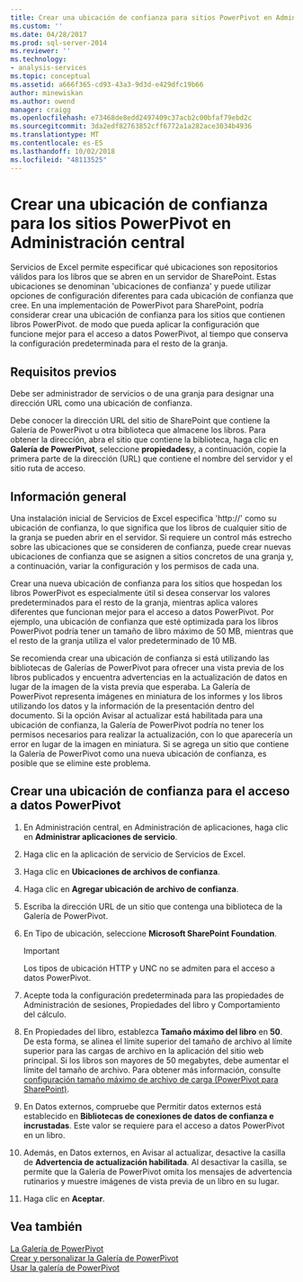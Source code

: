 ```yaml
---
title: Crear una ubicación de confianza para sitios PowerPivot en Administración Central | Microsoft Docs
ms.custom: ''
ms.date: 04/28/2017
ms.prod: sql-server-2014
ms.reviewer: ''
ms.technology:
- analysis-services
ms.topic: conceptual
ms.assetid: a666f365-cd93-43a3-9d3d-e429dfc19b66
author: minewiskan
ms.author: owend
manager: craigg
ms.openlocfilehash: e73468de8edd2497409c37acb2c00bfaf79ebd2c
ms.sourcegitcommit: 3da2edf82763852cff6772a1a282ace3034b4936
ms.translationtype: MT
ms.contentlocale: es-ES
ms.lasthandoff: 10/02/2018
ms.locfileid: "48113525"
---
```

# <a name="create-a-trusted-location-for-powerpivot-sites-in-central-administration"></a>Crear una ubicación de confianza para los sitios PowerPivot en Administración central
  Servicios de Excel permite especificar qué ubicaciones son repositorios válidos para los libros que se abren en un servidor de SharePoint. Estas ubicaciones se denominan 'ubicaciones de confianza' y puede utilizar opciones de configuración diferentes para cada ubicación de confianza que cree. En una implementación de PowerPivot para SharePoint, podría considerar crear una ubicación de confianza para los sitios que contienen libros PowerPivot. de modo que pueda aplicar la configuración que funcione mejor para el acceso a datos PowerPivot, al tiempo que conserva la configuración predeterminada para el resto de la granja.  
  
  
  
## <a name="prerequisites"></a>Requisitos previos  
 Debe ser administrador de servicios o de una granja para designar una dirección URL como una ubicación de confianza.  
  
 Debe conocer la dirección URL del sitio de SharePoint que contiene la Galería de PowerPivot u otra biblioteca que almacene los libros. Para obtener la dirección, abra el sitio que contiene la biblioteca, haga clic en **Galería de PowerPivot**, seleccione **propiedades**y, a continuación, copie la primera parte de la dirección (URL) que contiene el nombre del servidor y el sitio ruta de acceso.  
  
##  <a name="overview"></a> Información general  
 Una instalación inicial de Servicios de Excel especifica 'http://' como su ubicación de confianza, lo que significa que los libros de cualquier sitio de la granja se pueden abrir en el servidor. Si requiere un control más estrecho sobre las ubicaciones que se consideren de confianza, puede crear nuevas ubicaciones de confianza que se asignen a sitios concretos de una granja y, a continuación, variar la configuración y los permisos de cada una.  
  
 Crear una nueva ubicación de confianza para los sitios que hospedan los libros PowerPivot es especialmente útil si desea conservar los valores predeterminados para el resto de la granja, mientras aplica valores diferentes que funcionan mejor para el acceso a datos PowerPivot. Por ejemplo, una ubicación de confianza que esté optimizada para los libros PowerPivot podría tener un tamaño de libro máximo de 50 MB, mientras que el resto de la granja utiliza el valor predeterminado de 10 MB.  
  
 Se recomienda crear una ubicación de confianza si está utilizando las bibliotecas de Galerías de PowerPivot para ofrecer una vista previa de los libros publicados y encuentra advertencias en la actualización de datos en lugar de la imagen de la vista previa que esperaba. La Galería de PowerPivot representa imágenes en miniatura de los informes y los libros utilizando los datos y la información de la presentación dentro del documento. Si la opción Avisar al actualizar está habilitada para una ubicación de confianza, la Galería de PowerPivot podría no tener los permisos necesarios para realizar la actualización, con lo que aparecería un error en lugar de la imagen en miniatura. Si se agrega un sitio que contiene la Galería de PowerPivot como una nueva ubicación de confianza, es posible que se elimine este problema.  
  
##  <a name="create"></a> Crear una ubicación de confianza para el acceso a datos PowerPivot  
  
1.  En Administración central, en Administración de aplicaciones, haga clic en **Administrar aplicaciones de servicio**.  
  
2.  Haga clic en la aplicación de servicio de Servicios de Excel.  
  
3.  Haga clic en **Ubicaciones de archivos de confianza**.  
  
4.  Haga clic en **Agregar ubicación de archivo de confianza**.  
  
5.  Escriba la dirección URL de un sitio que contenga una biblioteca de la Galería de PowerPivot.  
  
6.  En Tipo de ubicación, seleccione **Microsoft SharePoint Foundation**.  
  
    > [!IMPORTANT]  
    >  Los tipos de ubicación HTTP y UNC no se admiten para el acceso a datos PowerPivot.  
  
7.  Acepte toda la configuración predeterminada para las propiedades de Administración de sesiones, Propiedades del libro y Comportamiento del cálculo.  
  
8.  En Propiedades del libro, establezca **Tamaño máximo del libro** en **50**. De esta forma, se alinea el límite superior del tamaño de archivo al límite superior para las cargas de archivo en la aplicación del sitio web principal. Si los libros son mayores de 50 megabytes, debe aumentar el límite del tamaño de archivo. Para obtener más información, consulte [configuración tamaño máximo de archivo de carga &#40;PowerPivot para SharePoint&#41;](configure-maximum-file-upload-size-power-pivot-for-sharepoint.md).  
  
9. En Datos externos, compruebe que Permitir datos externos está establecido en **Bibliotecas de conexiones de datos de confianza e incrustadas**. Este valor se requiere para el acceso a datos PowerPivot en un libro.  
  
10. Además, en Datos externos, en Avisar al actualizar, desactive la casilla de **Advertencia de actualización habilitada**. Al desactivar la casilla, se permite que la Galería de PowerPivot omita los mensajes de advertencia rutinarios y muestre imágenes de vista previa de un libro en su lugar.  
  
11. Haga clic en **Aceptar**.  
  
## <a name="see-also"></a>Vea también  
 [La Galería de PowerPivot](../../2014-toc/books-online-for-sql-server-2014.md)   
 [Crear y personalizar la Galería de PowerPivot](create-and-customize-power-pivot-gallery.md)   
 [Usar la galería de PowerPivot](use-power-pivot-gallery.md)  
  
  
